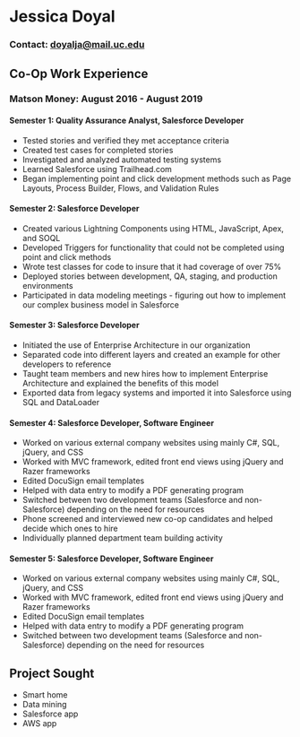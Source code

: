 
# Jessica Doyal

### Contact: doyalja@mail.uc.edu


## Co-Op Work Experience

### Matson Money: August 2016 - August 2019


#### Semester 1: Quality Assurance Analyst, Salesforce Developer

*   Tested stories and verified they met acceptance criteria
*   Created test cases for completed stories
*   Investigated and analyzed automated testing systems
*   Learned Salesforce using Trailhead.com
*   Began implementing point and click development methods such as Page Layouts, Process Builder, Flows, and Validation Rules


#### Semester 2: Salesforce Developer

*   Created various Lightning Components using HTML, JavaScript, Apex, and SOQL
*   Developed Triggers for functionality that could not be completed using point and click methods
*   Wrote test classes for code to insure that it had coverage of over 75%
*   Deployed stories between development, QA, staging, and production environments
*   Participated in data modeling meetings - figuring out how to implement our complex business model in Salesforce


#### Semester 3: Salesforce Developer


*   Initiated the use of Enterprise Architecture in our organization
*   Separated code into different layers and created an example for other developers to reference
*   Taught team members and new hires how to implement Enterprise Architecture and explained the benefits of this model
*   Exported data from legacy systems and imported it into Salesforce using SQL and DataLoader

#### Semester 4: Salesforce Developer, Software Engineer


*   Worked on various external company websites using mainly C#, SQL, jQuery, and CSS
*   Worked with MVC framework, edited front end views using jQuery and Razer frameworks
*   Edited DocuSign email templates
*   Helped with data entry to modify a PDF generating program
*   Switched between two development teams (Salesforce and non-Salesforce) depending on the need for resources
*   Phone screened and interviewed new co-op candidates and helped decide which ones to hire
*   Individually planned department team building activity


#### Semester 5: Salesforce Developer, Software Engineer


*   Worked on various external company websites using mainly C#, SQL, jQuery, and CSS
*   Worked with MVC framework, edited front end views using jQuery and Razer frameworks
*   Edited DocuSign email templates
*   Helped with data entry to modify a PDF generating program
*   Switched between two development teams (Salesforce and non-Salesforce) depending on the need for resources


## Project Sought

*   Smart home
*   Data mining
*   Salesforce app
*   AWS app
